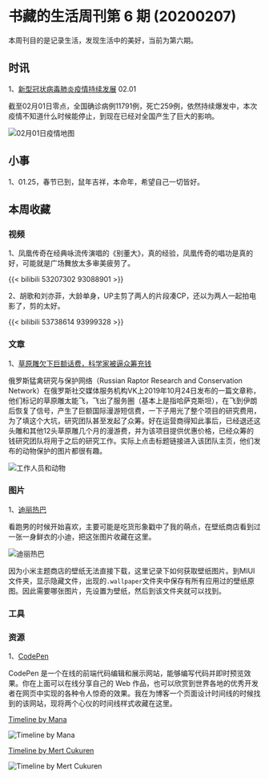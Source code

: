 # 书藏的生活周刊第 6 期 (20200207)


本周刊目的是记录生活，发现生活中的美好，当前为第六期。

## 时讯

1、[新型冠状病毒肺炎疫情持续发展](http://garnetcdn.migu.cn/lovebridge.html?from=singlemessage&isappinstalled=0&version=803&allow_comment=1) 02.01

截至02月01日零点，全国确诊病例11791例，死亡259例，依然持续爆发中，本次疫情不知道什么时候能停止，到现在已经对全国产生了巨大的影响。

![02月01日疫情地图](https://user-images.githubusercontent.com/26682846/73592363-6c8cbc80-4534-11ea-9904-66ad3136225d.jpg)



## 小事

1、01.25，春节已到，鼠年吉祥，本命年，希望自己一切皆好。

## 本周收藏

### 视频

1、凤凰传奇在经典咏流传演唱的《别董大》，真的经验，凤凰传奇的唱功是真的好，可能就是广场舞放太多审美疲劳了。

{{< bilibili 53207302 93088901 >}}

2、胡歌和刘亦菲，大龄单身，UP主剪了两人的片段凑CP，还以为两人一起拍电影了，剪的太好。

{{< bilibili 53738614 93999328 >}}

### 文章

1、[草原雕欠下巨额话费，科学家被逼众筹充钱](https://vk.com/birds54)

俄罗斯猛禽研究与保护网络（Russian Raptor Research and Conservation Network）在俄罗斯社交媒体服务机构VK上2019年10月24日发布的一篇文章称，他们标记的草原雕太能飞，飞出了服务圈（基本上是指哈萨克斯坦），在飞到伊朗后恢复了信号，产生了巨额国际漫游短信费，一下子用光了整个项目的研究费用，为了填这个大坑，研究团队甚至发起了众筹。好在运营商得知此事后，已经退还这头雕和其他12头草原雕几个月的漫游费，并为该项目提供优惠价格，已经众筹的钱研究团队将用于之后的研究工作。实际上点击标题链接进入该团队主页，他们发布的动物保护的图片都很有趣。

![工作人员和动物](https://user-images.githubusercontent.com/26682846/73602446-04c78780-45af-11ea-8598-3c9766283e27.jpg)

### 图片

1、[迪丽热巴](https://www.weibo.com/u/1669879400)

看跑男的时候开始喜欢，主要可能是吃货形象戳中了我的萌点，在壁纸商店看到过一张一身鲜衣的小迪，把这张图片收藏在这里。

![迪丽热巴](https://user-images.githubusercontent.com/26682846/73592866-cc399680-4539-11ea-9d3a-06f2d1032cee.jpg)

因为小米主题商店的壁纸无法直接下载，这里记录下如何获取壁纸图片。到MIUI文件夹，显示隐藏文件，出现的`.wallpaper`文件夹中保存有所有应用过的壁纸原图。因此需要哪张图片，先设置为壁纸，然后到该文件夹就可以找到。


### 工具



### 资源

1、[CodePen](https://codepen.io/)

CodePen 是一个在线的前端代码编辑和展示网站，能够编写代码并即时预览效果。你在上面可以在线分享自己的 Web 作品，也可以欣赏到世界各地的优秀开发者在网页中实现的各种令人惊奇的效果。我在为博客一个页面设计时间线的时候找到的该网站，现将两个心仪的时间线样式收藏在这里。

[Timeline by Mana](https://codepen.io/manabox/full/BqtLA)

![Timeline by Mana](https://user-images.githubusercontent.com/26682846/73592428-56333080-4535-11ea-9226-e3d4599f29fb.jpg)

[Timeline by Mert Cukuren](https://codepen.io/knyttneve/full/jXpxPv)

![Timeline by Mert Cukuren](https://user-images.githubusercontent.com/26682846/73592465-c3df5c80-4535-11ea-9a9c-a1bc0702cc24.jpg)
